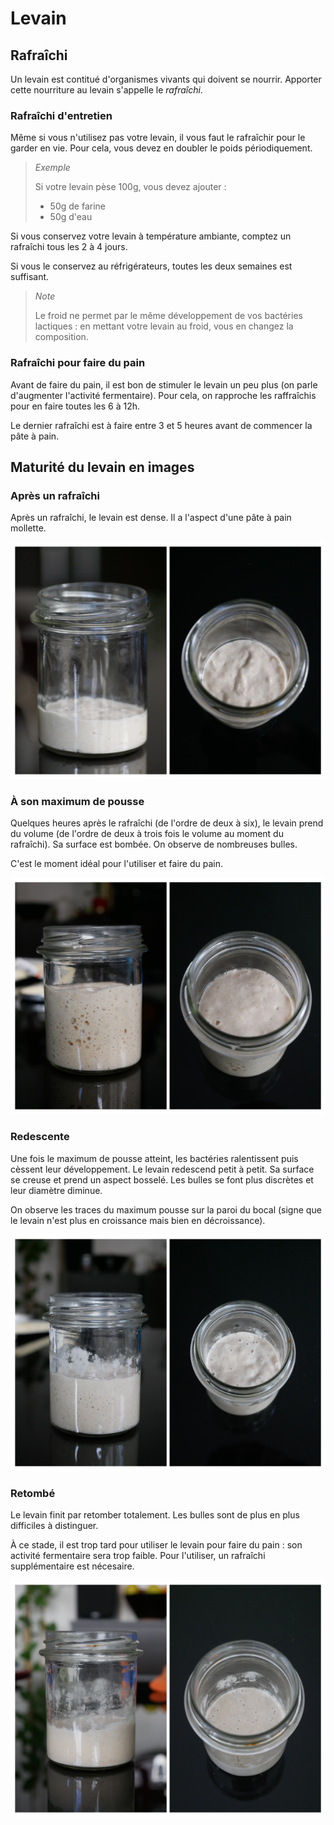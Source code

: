 # Levain

## Rafraîchi

Un levain est contitué d'organismes vivants qui doivent se nourrir. Apporter cette nourriture
au levain s'appelle le _rafraîchi_.

### Rafraîchi d'entretien

Même si vous n'utilisez pas votre levain, il vous faut le rafraîchir pour le garder en vie. Pour
cela, vous devez en doubler le poids périodiquement.

> *Exemple*
>
> Si votre levain pèse 100g, vous devez ajouter :
>
> * 50g de farine
> * 50g d'eau

Si vous conservez votre levain à température ambiante, comptez un rafraîchi tous les 2 à 4 jours.

Si vous le conservez au réfrigérateurs, toutes les deux semaines est suffisant.

> *Note*
>
> Le froid ne permet par le même développement de vos bactéries lactiques : en mettant votre levain
> au froid, vous en changez la composition.

### Rafraîchi pour faire du pain

Avant de faire du pain, il est bon de stimuler le levain un peu plus (on parle d'augmenter
l'activité fermentaire). Pour cela, on rapproche les raffraîchis pour en faire toutes les 6 à 12h.

Le dernier rafraîchi est à faire entre 3 et 5 heures avant de commencer la pâte à pain.

## Maturité du levain en images

### Après un rafraîchi

Après un rafraîchi, le levain est dense. Il a l'aspect d'une pâte à pain mollette.

![Aspect du levain après un rafraîchi](images/levain-01-rafraichi.png)

### À son maximum de pousse

Quelques heures après le rafraîchi (de l'ordre de deux à six), le levain prend du volume
(de l'ordre de deux à trois fois le volume au moment du rafraîchi). Sa surface est bombée.
On observe de nombreuses bulles.

C'est le moment idéal pour l'utiliser et faire du pain.

![Aspect du levain à son maximum de pousse](images/levain-02-maximum-pousse.png)

### Redescente

Une fois le maximum de pousse atteint, les bactéries ralentissent puis cèssent leur
développement. Le levain redescend petit à petit. Sa surface se creuse et prend un
aspect bosselé. Les bulles se font plus discrètes et leur diamètre diminue.

On observe les traces du maximum pousse sur la paroi du bocal (signe que le levain
n'est plus en croissance mais bien en décroissance).

![Aspect du levain lors de la redescente](images/levain-03-redescente.png)

### Retombé

Le levain finit par retomber totalement. Les bulles sont de plus en plus difficiles
à distinguer.

À ce stade, il est trop tard pour utiliser le levain pour faire du pain : son activité
fermentaire sera trop faible. Pour l'utiliser, un rafraîchi supplémentaire est nécesaire.

![Aspect du levain retombé](images/levain-04-trop-tard.png)
